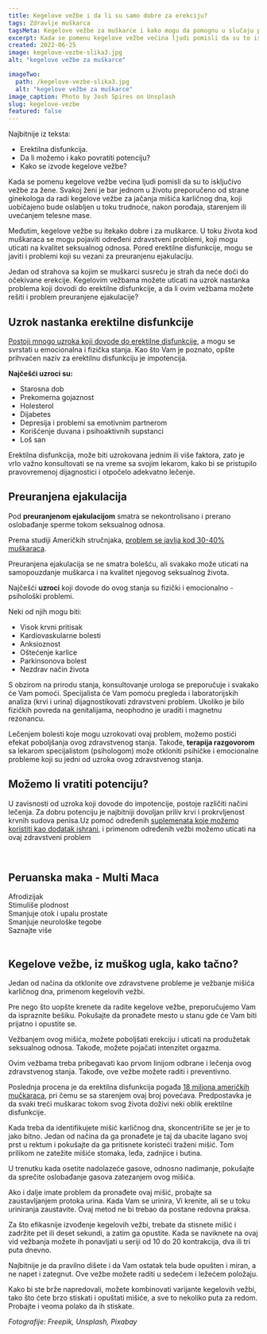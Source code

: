 ```yaml
---
title: Kegelove vežbe i da li su samo dobre za erekciju?
tags: Zdravlje muškarca
tagsMeta: Kegelove vežbe za muškarce i kako mogu da pomognu u slučaju problema koji se javljaju u seksualnom životu muškarca? Pojasnićemo na koji način se izvode Kegelove vežbe.
excerpt: Kada se pomenu kegelove vežbe većina ljudi pomisli da su to isključivo vežbe za žene.
created: 2022-06-25
image: kegelove-vezbe-slika3.jpg
alt: "kegelove vežbe za muškarce"

imageTwo:
  path: /kegelove-vezbe-slika3.jpg
  alt: "kegelove vežbe za muškarce"
image_caption: Photo by Josh Spires on Unsplash
slug: kegelove-vezbe
featured: false
---
```




<div class="text-component line-height-lg v-space-md">

<div class="tldr-box">
  <div class="tldr-box__content">
	<span class="text-base font-bold">Najbitnije iz teksta:</span>
    <ul class="list list--ul margin-top-sm margin-bottom-0">
      <li>Erektilna disfunkcija.</li>
      <li>Da li možemo i kako povratiti potenciju?</li>
      <li>Kako se izvode kegelove vežbe?</li>
    </ul>
  </div>
</div>

Kada se pomenu kegelove vežbe većina ljudi pomisli da su to isključivo vežbe za žene. Svakoj  ženi je bar jednom u životu preporučeno od strane ginekologa da radi kegelove vežbe za jačanja mišića karličnog dna, koji uobičajeno bude oslabljen u toku trudnoće, nakon porođaja, starenjem ili uvećanjem telesne mase.

Međutim, kegelove vežbe su itekako dobre i za muškarce. U toku života kod muškaraca se mogu pojaviti određeni zdravstveni problemi, koji mogu uticati na kvalitet seksualnog odnosa. Pored erektilne disfunkcije, mogu se javiti i problemi koji su vezani za preuranjenu ejakulaciju.

Jedan od strahova sa kojim se muškarci susreću je strah da neće doći do očekivane erekcije. Kegelovim vežbama možete uticati na uzrok nastanka problema koji dovodi do erektilne disfunkcije, a da li ovim vežbama možete rešiti i problem preuranjene ejakulacije?

## Uzrok nastanka erektilne disfunkcije

[Postoji mnogo uzroka koji dovode do erektilne disfunkcije](https://www.healthline.com/health/erectile-dysfunction#prevention), a mogu se svrstati u emocionalna i fizička stanja. Kao što Vam je poznato, opšte prihvaćen naziv za erektilnu disfunkciju je impotencija.

**Najčešći uzroci su:**

- Starosna dob
- Prekomerna gojaznost
- Holesterol 
- Dijabetes
- Depresija i problemi sa emotivnim partnerom 
- Korišćenje duvana i psihoaktivnih supstanci
- Loš san

Erektilna disfunkcija, može biti uzrokovana jednim ili više faktora, zato je vrlo važno konsultovati se na vreme sa svojim lekarom, kako bi se pristupilo pravovremenoj dijagnostici i  otpočelo adekvatno lečenje.

## Preuranjena ejakulacija

Pod **preuranjenom ejakulacijom** smatra se nekontrolisano i prerano oslobađanje sperme tokom seksualnog odnosa.

Prema studiji Američkih stručnjaka, [problem se javlja kod 30-40% muškaraca](https://my.clevelandclinic.org/health/diseases/15627-premature-ejaculation).

Preuranjena ejakulacija se ne smatra bolešću, ali svakako može uticati na samopouzdanje muškarca i na kvalitet njegovog seksualnog života.

Najčešći **uzroci** koji dovode do ovog stanja su fizički i emocionalno - psihološki problemi.

Neki od njih mogu biti:

- Visok krvni pritisak
- Kardiovaskularne bolesti
- Anksioznost
- Oštećenje karlice
- Parkinsonova bolest
- Nezdrav način života

S obzirom na prirodu stanja, konsultovanje urologa se preporučuje i svakako će Vam pomoći. Specijalista će Vam pomoću pregleda i laboratorijskih analiza (krvi i urina) dijagnostikovati zdravstveni problem. Ukoliko je bilo fizičkih povreda na genitalijama, neophodno je uraditi i magnetnu rezonancu.

Lečenjem bolesti koje mogu uzrokovati ovaj problem, možemo postići efekat poboljšanja ovog zdravstvenog stanja. Takođe, **terapija razgovorom** sa lekarom specijalistom (psihologom) može otkloniti psihičke i emocionalne probleme koji su jedni od uzroka ovog zdravstvenog stanja.

## Možemo li vratiti potenciju?

U zavisnosti od uzroka koji dovode do impotencije, postoje različiti načini lečenja. Za dobru potenciju je najbitniji dovoljan priliv krvi i prokrvljenost krvnih sudova penisa.Uz pomoć određenih [suplemenata koje možemo koristiti kao dodatak ishrani](https://flpshop.rs/dodaci-ishrani/11638/forever-multi-maca/360000954255/personal.html), i primenom određenih vežbi možemo uticati na ovaj zdravstveni problem

<br>

<div class="text-component__block padding-y-md padding-x-md radius-lg margin-top-md bg-white">
	<div class="grid gap-sm">
		<div class="col-4@md">
			<g-image class="" src="~/assets/img/Kupi_Forever_Living_Forever_Multi-Maca_Dietary_Supplement_60.jpg" alt="erekcija prirodni lek"></g-image>
		</div>
		<div class="col-8@md">
			<div class="flex flex-wrap gap-sm items-center">
				<div class="">
					<h2 class="text-lg">Peruanska maka - Multi Maca</h2>
				</div>
        <div class="grid margin-bottom-lg gap-xxs">
					<div class="flex items-center text-sm">
						<g-image style="width: auto !important;" class="margin-left-important" src="~/assets/img/check.svg"></g-image>
							Afrodizijak
					</div>
          <div class="flex items-center text-sm">
						<g-image style="width: auto !important;" class="margin-left-important" src="~/assets/img/check.svg"></g-image>
							Stimuliše plodnost
					</div>
          <div class="flex items-center text-sm">
						<g-image style="width: auto !important;" class="margin-left-important" src="~/assets/img/check.svg"></g-image>
							Smanjuje otok i upalu prostate
					</div>
          <div class="flex items-center text-sm">
						<g-image style="width: auto !important;" class="margin-left-important" src="~/assets/img/check.svg"></g-image>
							Smanjuje neurološke tegobe
					</div>
				</div>
			</div>
			<div class="flex gap-md@sm gap-md flex-column flex-row@sm padding-top-lg justify-between@sm items-center">
				<g-link to="/dodaci-ishrani/multi-maka/" class="kupiteCTA btn btn--primary flex-grow center-between@lg justify-center btn--md">
					Saznajte više
				</g-link>
				<g-image style="width: auto !important;" class="" src="~/assets/img/logo-futer.png"></g-image>
			</div>
		</div>
	</div>
</div>

<br>

## Kegelove vežbe, iz muškog ugla, kako tačno?

Jedan od načina da otklonite ove zdravstvene probleme je vežbanje mišića karličnog dna, primenom kegelovih vežbi.

Pre nego što uopšte krenete da radite kegelove vežbe, preporučujemo Vam da ispraznite bešiku. Pokušajte da pronađete mesto u stanu gde će Vam biti prijatno i opustite se.

Vežbanjem ovog mišića, možete poboljšati erekciju i uticati na produžetak seksualnog odnosa. Takođe, možete pojačati intenzitet orgazma. 

Ovim vežbama treba pribegavati kao prvom linijom odbrane i lečenja ovog zdravstvenog stanja. Takođe, ove vežbe možete raditi i preventivno.

Poslednja procena je da erektilna disfunkcija pogađa [18 miliona američkih mučkaraca](https://www.webmd.com/men/best-exercises-erectile-dysfunction-premature-ejaculation), pri čemu se sa starenjem ovaj broj povećava. Predpostavka je da svaki treći muškarac tokom svog života doživi neki oblik erektilne disfunkcije.  

Kada treba da identifikujete mišić karličnog dna, skoncentrišite se jer je to jako bitno. Jedan od načina da ga pronađete je taj da ubacite lagano svoj prst u rektum i pokušajte da ga pritisnete koristeći traženi mišić. Tom prilikom ne zatežite mišiće stomaka, leđa, zadnjice i butina.  

U  trenutku kada osetite nadolazeće gasove, odnosno nadimanje, pokušajte da sprečite oslobađanje gasova zatezanjem ovog mišića.

Ako i dalje imate problem da pronađete ovaj mišić, probajte sa zaustavljanjem protoka urina. Kada Vam se urinira, Vi krenite, ali se u toku uriniranja zaustavite. Ovaj metod ne bi trebao da postane redovna praksa. 

Za što efikasnije izvođenje kegelovih vežbi, trebate da stisnete mišić i zadržite pet ili deset sekundi, a zatim ga opustite. Kada se naviknete na ovaj vid vežbanja možete ih ponavljati u seriji od 10 do 20 kontrakcija, dva ili tri puta dnevno.

Najbitnije je da pravilno dišete i da Vam ostatak tela bude opušten i miran, a ne napet i zategnut. Ove vežbe možete raditi u sedećem i ležećem položaju.

Kako bi ste brže napredovali, možete kombinovati varijante kegelovih vežbi, tako što ćete brzo stiskati i opuštati mišiće, a sve to nekoliko puta za redom. Probajte i veoma polako da ih stiskate.


_Fotografije: Freepik, Unsplash, Pixabay_

</div>

